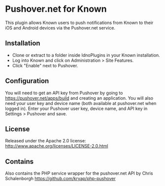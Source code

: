 Pushover.net for Known
====================

This plugin allows Known users to push notifications from Known to their iOS and Android devices via the Pushover.net service.

Installation
------------

* Clone or extract to a folder inside IdnoPlugins in your Known installation.
* Log into Known and click on Administration > Site Features.
* Click "Enable" next to Pushover.

Configuration
------------

You will need to get an API key from Pushover by going to https://pushover.net/apps/build and creating an application. You will also need your user key and device name (both available at pushover.net when logged in). Enter your Pushover user key, device name, and API key in Settings > Pushover and save.


License
-------

Released under the Apache 2.0 license: http://www.apache.org/licenses/LICENSE-2.0.html


Contains
--------

Also contains the PHP service wrapper for the pushover.net API by Chris Schalenborgh https://github.com/kryap/php-pushover
